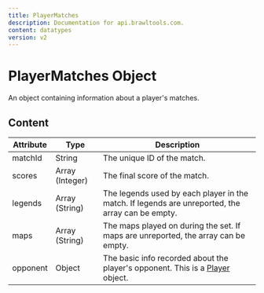 ```yaml
---
title: PlayerMatches
description: Documentation for api.brawltools.com.
content: datatypes
version: v2
---
```


# PlayerMatches Object

An object containing information about a player's matches.

## Content

| Attribute | Type            | Description                                                  |
| --------- | --------------- | ------------------------------------------------------------ |
| matchId   | String          | The unique ID of the match.                                  |
| scores    | Array (Integer) | The final score of the match.                                |
| legends   | Array (String)  | The legends used by each player in the match. If legends are unreported, the array can be empty. |
| maps      | Array (String)  | The maps played on during the set. If maps are unreported, the array can be empty. |
| opponent  | Object          | The basic info recorded about the player's opponent. This is a [Player](/v2/datatypes/player) object. |
